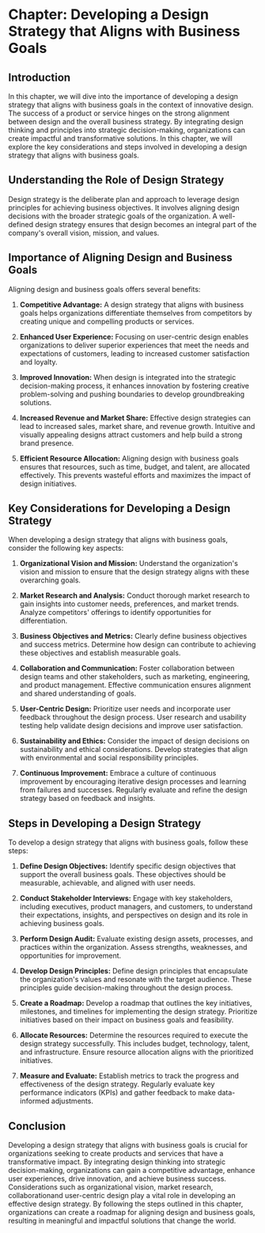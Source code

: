 Chapter: Developing a Design Strategy that Aligns with Business Goals
=====================================================================

Introduction
------------

In this chapter, we will dive into the importance of developing a design strategy that aligns with business goals in the context of innovative design. The success of a product or service hinges on the strong alignment between design and the overall business strategy. By integrating design thinking and principles into strategic decision-making, organizations can create impactful and transformative solutions. In this chapter, we will explore the key considerations and steps involved in developing a design strategy that aligns with business goals.

Understanding the Role of Design Strategy
-----------------------------------------

Design strategy is the deliberate plan and approach to leverage design principles for achieving business objectives. It involves aligning design decisions with the broader strategic goals of the organization. A well-defined design strategy ensures that design becomes an integral part of the company's overall vision, mission, and values.

Importance of Aligning Design and Business Goals
------------------------------------------------

Aligning design and business goals offers several benefits:

1. **Competitive Advantage:** A design strategy that aligns with business goals helps organizations differentiate themselves from competitors by creating unique and compelling products or services.

2. **Enhanced User Experience:** Focusing on user-centric design enables organizations to deliver superior experiences that meet the needs and expectations of customers, leading to increased customer satisfaction and loyalty.

3. **Improved Innovation:** When design is integrated into the strategic decision-making process, it enhances innovation by fostering creative problem-solving and pushing boundaries to develop groundbreaking solutions.

4. **Increased Revenue and Market Share:** Effective design strategies can lead to increased sales, market share, and revenue growth. Intuitive and visually appealing designs attract customers and help build a strong brand presence.

5. **Efficient Resource Allocation:** Aligning design with business goals ensures that resources, such as time, budget, and talent, are allocated effectively. This prevents wasteful efforts and maximizes the impact of design initiatives.

Key Considerations for Developing a Design Strategy
---------------------------------------------------

When developing a design strategy that aligns with business goals, consider the following key aspects:

1. **Organizational Vision and Mission:** Understand the organization's vision and mission to ensure that the design strategy aligns with these overarching goals.

2. **Market Research and Analysis:** Conduct thorough market research to gain insights into customer needs, preferences, and market trends. Analyze competitors' offerings to identify opportunities for differentiation.

3. **Business Objectives and Metrics:** Clearly define business objectives and success metrics. Determine how design can contribute to achieving these objectives and establish measurable goals.

4. **Collaboration and Communication:** Foster collaboration between design teams and other stakeholders, such as marketing, engineering, and product management. Effective communication ensures alignment and shared understanding of goals.

5. **User-Centric Design:** Prioritize user needs and incorporate user feedback throughout the design process. User research and usability testing help validate design decisions and improve user satisfaction.

6. **Sustainability and Ethics:** Consider the impact of design decisions on sustainability and ethical considerations. Develop strategies that align with environmental and social responsibility principles.

7. **Continuous Improvement:** Embrace a culture of continuous improvement by encouraging iterative design processes and learning from failures and successes. Regularly evaluate and refine the design strategy based on feedback and insights.

Steps in Developing a Design Strategy
-------------------------------------

To develop a design strategy that aligns with business goals, follow these steps:

1. **Define Design Objectives:** Identify specific design objectives that support the overall business goals. These objectives should be measurable, achievable, and aligned with user needs.

2. **Conduct Stakeholder Interviews:** Engage with key stakeholders, including executives, product managers, and customers, to understand their expectations, insights, and perspectives on design and its role in achieving business goals.

3. **Perform Design Audit:** Evaluate existing design assets, processes, and practices within the organization. Assess strengths, weaknesses, and opportunities for improvement.

4. **Develop Design Principles:** Define design principles that encapsulate the organization's values and resonate with the target audience. These principles guide decision-making throughout the design process.

5. **Create a Roadmap:** Develop a roadmap that outlines the key initiatives, milestones, and timelines for implementing the design strategy. Prioritize initiatives based on their impact on business goals and feasibility.

6. **Allocate Resources:** Determine the resources required to execute the design strategy successfully. This includes budget, technology, talent, and infrastructure. Ensure resource allocation aligns with the prioritized initiatives.

7. **Measure and Evaluate:** Establish metrics to track the progress and effectiveness of the design strategy. Regularly evaluate key performance indicators (KPIs) and gather feedback to make data-informed adjustments.

Conclusion
----------

Developing a design strategy that aligns with business goals is crucial for organizations seeking to create products and services that have a transformative impact. By integrating design thinking into strategic decision-making, organizations can gain a competitive advantage, enhance user experiences, drive innovation, and achieve business success. Considerations such as organizational vision, market research, collaborationand user-centric design play a vital role in developing an effective design strategy. By following the steps outlined in this chapter, organizations can create a roadmap for aligning design and business goals, resulting in meaningful and impactful solutions that change the world.
